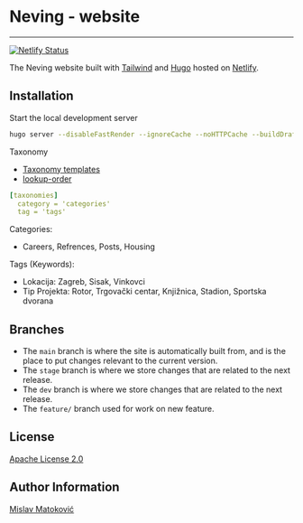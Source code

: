 # Neving - website

---

[![Netlify Status](https://api.netlify.com/api/v1/badges/d6cef03d-ee00-4ae5-9830-afce67e9f02f/deploy-status)](https://app.netlify.com/sites/neving/deploys)

The Neving website built with [Tailwind](https://tailwindcss.com/) and [Hugo](https://gohugo.io/) hosted on [Netlify](https://www.netlify.com/).

## Installation

Start the local development server

```Bash
hugo server --disableFastRender --ignoreCache --noHTTPCache --buildDrafts
```

Taxonomy

* [Taxonomy templates](https://gohugo.io/templates/taxonomy-templates/)
* [lookup-order](https://gohugo.io/templates/lookup-order/)

```Yaml
[taxonomies]
  category = 'categories'
  tag = 'tags'
```

Categories:

* Careers, Refrences, Posts, Housing

Tags (Keywords):

* Lokacija: Zagreb, Sisak, Vinkovci
* Tip Projekta: Rotor, Trgovački centar, Knjižnica, Stadion, Sportska dvorana

## Branches

* The `main` branch is where the site is automatically built from, and is the place to put changes relevant to the current version.
* The `stage` branch is where we store changes that are related to the next release.
* The `dev` branch is where we store changes that are related to the next release.
* The `feature/` branch used for work on new feature.

## License

[Apache License 2.0](LICENSE)

## Author Information

[Mislav Matoković](https://github.com/mmatokovic)